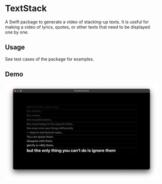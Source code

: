 # TextStack

A Swift package to generate a video of stacking-up texts. It is useful for making a video of lyrics, quotes, or other texts that need to be displayed one by one.

## Usage

See test cases of the package for examples.

## Demo

<img src=".images/demo.png" width="1072">
